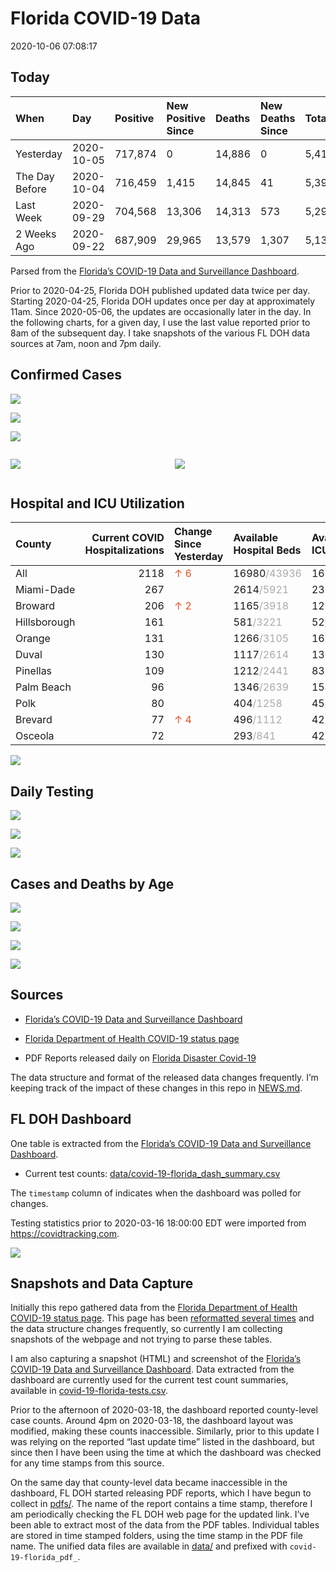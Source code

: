 Florida COVID-19 Data
================
2020-10-06 07:08:17

## Today

| When           | Day        | Positive | New Positive Since | Deaths | New Deaths Since | Total     |
| :------------- | :--------- | :------- | :----------------- | :----- | :--------------- | :-------- |
| Yesterday      | 2020-10-05 | 717,874  | 0                  | 14,886 | 0                | 5,412,683 |
| The Day Before | 2020-10-04 | 716,459  | 1,415              | 14,845 | 41               | 5,396,874 |
| Last Week      | 2020-09-29 | 704,568  | 13,306             | 14,313 | 573              | 5,290,116 |
| 2 Weeks Ago    | 2020-09-22 | 687,909  | 29,965             | 13,579 | 1,307            | 5,132,342 |

Parsed from the [Florida’s COVID-19 Data and Surveillance
Dashboard](https://fdoh.maps.arcgis.com/apps/opsdashboard/index.html#/8d0de33f260d444c852a615dc7837c86).

Prior to 2020-04-25, Florida DOH published updated data twice per day.
Starting 2020-04-25, Florida DOH updates once per day at approximately
11am. Since 2020-05-06, the updates are occasionally later in the day.
In the following charts, for a given day, I use the last value reported
prior to 8am of the subsequent day. I take snapshots of the various FL
DOH data sources at 7am, noon and 7pm daily.

## Confirmed Cases

![](plots/covid-19-florida-daily-test-changes.png)

![](plots/covid-19-florida-deaths-by-day.png)

![](plots/covid-19-florida-county-top-6.png)

<div class="columns">

<div class="column is-full-mobile">

![](plots/covid-19-florida-testing.png)

</div>

<div class="column is-full-mobile">

![](plots/covid-19-florida-total-positive.png)

</div>

</div>

## Hospital and ICU Utilization

| County       | Current COVID Hospitalizations | Change Since Yesterday                  | Available Hospital Beds                      | Available ICU Beds                         |
| :----------- | -----------------------------: | :-------------------------------------- | :------------------------------------------- | :----------------------------------------- |
| All          |                           2118 | <span style="color: #EC4E20">↑ 6</span> | 16980<span style="color: #aaa">/43936</span> | 1630<span style="color: #aaa">/4442</span> |
| Miami-Dade   |                            267 |                                         | 2614<span style="color: #aaa">/5921</span>   | 235<span style="color: #aaa">/711</span>   |
| Broward      |                            206 | <span style="color: #EC4E20">↑ 2</span> | 1165<span style="color: #aaa">/3918</span>   | 120<span style="color: #aaa">/333</span>   |
| Hillsborough |                            161 |                                         | 581<span style="color: #aaa">/3221</span>    | 52<span style="color: #aaa">/323</span>    |
| Orange       |                            131 |                                         | 1266<span style="color: #aaa">/3105</span>   | 163<span style="color: #aaa">/241</span>   |
| Duval        |                            130 |                                         | 1117<span style="color: #aaa">/2614</span>   | 130<span style="color: #aaa">/307</span>   |
| Pinellas     |                            109 |                                         | 1212<span style="color: #aaa">/2441</span>   | 83<span style="color: #aaa">/233</span>    |
| Palm Beach   |                             96 |                                         | 1346<span style="color: #aaa">/2639</span>   | 154<span style="color: #aaa">/248</span>   |
| Polk         |                             80 |                                         | 404<span style="color: #aaa">/1258</span>    | 45<span style="color: #aaa">/133</span>    |
| Brevard      |                             77 | <span style="color: #EC4E20">↑ 4</span> | 496<span style="color: #aaa">/1112</span>    | 42<span style="color: #aaa">/123</span>    |
| Osceola      |                             72 |                                         | 293<span style="color: #aaa">/841</span>     | 42<span style="color: #aaa">/81</span>     |

![](plots/covid-19-florida-icu-usage.png)

## Daily Testing

![](plots/covid-19-florida-tests-per-case.png)

<!-- ![](plots/covid-19-florida-change-new-cases.png) -->

![](plots/covid-19-florida-tests-percent-positive.png)

![](plots/covid-19-florida-test-and-case-growth.png)

## Cases and Deaths by Age

![](plots/covid-19-florida-weekly-events-by-age.png)

![](plots/covid-19-florida-age.png)

![](plots/covid-19-florida-age-deaths.png)

![](plots/covid-19-florida-age-sex.png)

## Sources

  - [Florida’s COVID-19 Data and Surveillance
    Dashboard](https://fdoh.maps.arcgis.com/apps/opsdashboard/index.html#/8d0de33f260d444c852a615dc7837c86)

  - [Florida Department of Health COVID-19 status
    page](http://www.floridahealth.gov/diseases-and-conditions/COVID-19/)

  - PDF Reports released daily on [Florida Disaster
    Covid-19](http://www.floridahealth.gov/diseases-and-conditions/COVID-19/)

The data structure and format of the released data changes frequently.
I’m keeping track of the impact of these changes in this repo in
[NEWS.md](NEWS.md).

## FL DOH Dashboard

One table is extracted from the [Florida’s COVID-19 Data and
Surveillance
Dashboard](https://fdoh.maps.arcgis.com/apps/opsdashboard/index.html#/8d0de33f260d444c852a615dc7837c86).

  - Current test counts:
    [data/covid-19-florida\_dash\_summary.csv](data/covid-19-florida_dash_summary.csv)

The `timestamp` column of indicates when the dashboard was polled for
changes.

Testing statistics prior to 2020-03-16 18:00:00 EDT were imported from
<https://covidtracking.com>.

![](screenshots/fodh_maps_arcgis_com__apps__opsdashboard.png)

## Snapshots and Data Capture

Initially this repo gathered data from the [Florida Department of Health
COVID-19 status
page](http://www.floridahealth.gov/diseases-and-conditions/COVID-19/).
This page has been [reformatted several
times](screenshots/floridahealth_gov__diseases-and-conditions__COVID-19.png)
and the data structure changes frequently, so currently I am collecting
snapshots of the webpage and not trying to parse these tables.

I am also capturing a snapshot (HTML) and screenshot of the [Florida’s
COVID-19 Data and Surveillance
Dashboard](https://fdoh.maps.arcgis.com/apps/opsdashboard/index.html#/8d0de33f260d444c852a615dc7837c86).
Data extracted from the dashboard are currently used for the current
test count summaries, available in
[covid-19-florida-tests.csv](covid-19-florida-tests.csv).

Prior to the afternoon of 2020-03-18, the dashboard reported
county-level case counts. Around 4pm on 2020-03-18, the dashboard layout
was modified, making these counts inaccessible. Similarly, prior to this
update I was relying on the reported “last update time” listed in the
dashboard, but since then I have been using the time at which the
dashboard was checked for any time stamps from this source.

On the same day that county-level data became inaccessible in the
dashboard, FL DOH started releasing PDF reports, which I have begun to
collect in [pdfs/](pdfs/). The name of the report contains a time stamp,
therefore I am periodically checking the FL DOH web page for the updated
link. I’ve been able to extract most of the data from the PDF tables.
Individual tables are stored in time stamped folders, using the time
stamp in the PDF file name. The unified data files are available in
[data/](data/) and prefixed with `covid-19-florida_pdf_`.
